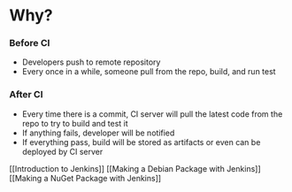 # Why?
### Before CI
- Developers push to remote repository
- Every once in a while, someone pull from the repo, build, and run test
### After CI
- Every time there is a commit, CI server will pull the latest code from the repo to try to build and test it
- If anything fails, developer will be notified
- If everything pass, build will be stored as artifacts or even can be deployed by CI server

[[Introduction to Jenkins]]
[[Making a Debian Package with Jenkins]]
[[Making a NuGet Package with Jenkins]]